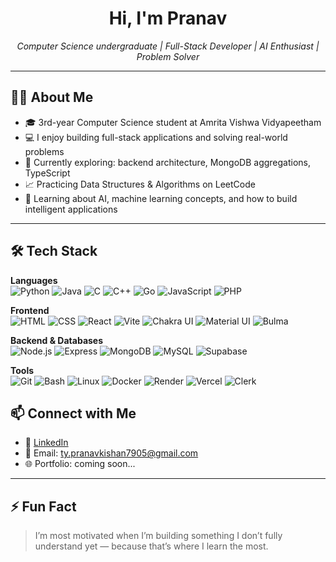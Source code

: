 <h1 align="center">Hi, I'm Pranav </h1>

<p align="center">
  <em>Computer Science undergraduate | Full-Stack Developer | AI Enthusiast | Problem Solver</em>
</p>

---

## 🧑‍💻 About Me

- 🎓 3rd-year Computer Science student at Amrita Vishwa Vidyapeetham  
- 💻 I enjoy building full-stack applications and solving real-world problems  
- 🧠 Currently exploring: backend architecture, MongoDB aggregations, TypeScript  
- 📈 Practicing Data Structures & Algorithms on LeetCode
- 🤖 Learning about AI, machine learning concepts, and how to build intelligent applications 
---

## 🛠 Tech Stack

**Languages**  
![Python](https://img.shields.io/badge/-Python-05122A?style=flat&logo=python)
![Java](https://img.shields.io/badge/-Java-05122A?style=flat&logo=java)
![C](https://img.shields.io/badge/-C-05122A?style=flat&logo=c)
![C++](https://img.shields.io/badge/-C++-05122A?style=flat&logo=cplusplus)
![Go](https://img.shields.io/badge/-Go-05122A?style=flat&logo=go)
![JavaScript](https://img.shields.io/badge/-JavaScript-05122A?style=flat&logo=javascript)
![PHP](https://img.shields.io/badge/-PHP-05122A?style=flat&logo=php)


**Frontend**  
![HTML](https://img.shields.io/badge/-HTML-05122A?style=flat&logo=html5)
![CSS](https://img.shields.io/badge/-CSS-05122A?style=flat&logo=css3)
![React](https://img.shields.io/badge/-React-05122A?style=flat&logo=react)
![Vite](https://img.shields.io/badge/-Vite-05122A?style=flat&logo=vite)
![Chakra UI](https://img.shields.io/badge/-Chakra_UI-05122A?style=flat&logo=chakraui)
![Material UI](https://img.shields.io/badge/-Material_UI-05122A?style=flat&logo=mui)
![Bulma](https://img.shields.io/badge/-Bulma-05122A?style=flat&logo=bulma)

**Backend & Databases**  
![Node.js](https://img.shields.io/badge/-Node.js-05122A?style=flat&logo=nodedotjs)
![Express](https://img.shields.io/badge/-Express.js-05122A?style=flat&logo=express)
![MongoDB](https://img.shields.io/badge/-MongoDB-05122A?style=flat&logo=mongodb)
![MySQL](https://img.shields.io/badge/-MySQL-05122A?style=flat&logo=mysql)
![Supabase](https://img.shields.io/badge/-Supabase-05122A?style=flat&logo=supabase)

**Tools**  
![Git](https://img.shields.io/badge/-Git-05122A?style=flat&logo=git)
![Bash](https://img.shields.io/badge/-Bash-05122A?style=flat&logo=gnubash)
![Linux](https://img.shields.io/badge/-Linux-05122A?style=flat&logo=linux)
![Docker](https://img.shields.io/badge/-Docker-05122A?style=flat&logo=docker)
![Render](https://img.shields.io/badge/-Render-05122A?style=flat&logo=render)
![Vercel](https://img.shields.io/badge/-Vercel-05122A?style=flat&logo=vercel)
![Clerk](https://img.shields.io/badge/-Clerk-05122A?style=flat&logo=clerk)


## 📫 Connect with Me

- 💼 [LinkedIn](https://linkedin.com/in/pranav-kishan-bb46492a0)  
- 💌 Email: ty.pranavkishan7905@gmail.com  
- 🌐 Portfolio: coming soon...  

---

## ⚡ Fun Fact

> I’m most motivated when I’m building something I don’t fully understand yet — because that’s where I learn the most.
